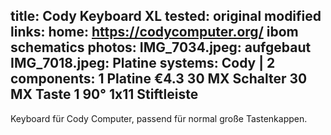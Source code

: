title: Cody Keyboard XL
tested: original modified
links:
    home: https://codycomputer.org/
    ibom
    schematics
photos:
    IMG_7034.jpeg: aufgebaut
    IMG_7018.jpeg: Platine
systems:
    Cody | 2
components:
    1 Platine €4.3
    30 MX Schalter
    30 MX Taste
    1 90° 1x11 Stiftleiste
--- 
Keyboard für Cody Computer, passend für normal große Tastenkappen.
